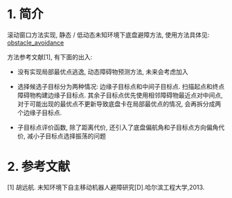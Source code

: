 # 1. 简介

滚动窗口方法实现, 静态 / 低动态未知环境下底盘避障方法, 使用方法具体见:  [obstacle_avoidance](../obstacle_avoidance/)

方法参考文献[1], 有下面的出入:

- 没有实现局部最优点逃逸, 动态障碍物预测方法, 未来会考虑加入

- 选择候选子目标分为两种情况: 边缘子目标点和中间子目标点. 扫描起点和终点障碍物构建边缘子目标点. 其余子目标点优先使用相邻障碍物最近点对中间点, 对于可能出现的最优点不更新导致底盘卡在局部最优点的情况, 会再拆分成两个边缘子目标点.

- 子目标点评价函数, 除了距离代价, 还引入了底盘偏航角和子目标点方向偏角代价, 减小子目标点选择振荡的问题

# 2. 参考文献

[1] 胡远航. 未知环境下自主移动机器人避障研究[D].哈尔滨工程大学,2013.